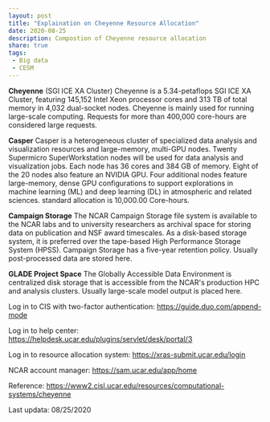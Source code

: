 ```yaml
---
layout: post
title: "Explaination on Cheyenne Resource Allocation"
date: 2020-08-25
description: Compostion of Cheyenne resource allocation
share: true
tags:
 - Big data
 - CESM
---
```


**Cheyenne** (SGI ICE XA Cluster) 
Cheyenne is a 5.34-petaflops SGI ICE XA Cluster, featuring 145,152 Intel Xeon processor cores and 313 TB of total memory in 4,032 dual-socket nodes. Cheyenne is mainly used for running large-scale computing. Requests for more than 400,000 core-hours are considered large requests. 

**Casper**
Casper is a heterogeneous cluster of specialized data analysis and visualization resources and large-memory, multi-GPU nodes. Twenty Supermicro SuperWorkstation nodes will be used for data analysis and visualization jobs. Each node has 36 cores and 384 GB of memory. Eight of the 20 nodes also feature an NVIDIA GPU. Four additional nodes feature large-memory, dense GPU configurations to support explorations in machine learning (ML) and deep learning (DL) in atmospheric and related sciences.
standard allocation is 10,000.00 Core-hours.
 
**Campaign Storage**
The NCAR Campaign Storage file system is available to the NCAR labs and to university researchers as archival space for storing data on publication and NSF award timescales. As a disk-based storage system, it is preferred over the tape-based High Performance Storage System (HPSS). Campaign Storage has a five-year retention policy. Usually post-processed data are stored here.

**GLADE Project Space**
The Globally Accessible Data Environment is centralized disk storage that is accessible from the NCAR's production HPC and analysis clusters. Usually large-scale model output is placed here.

Log in to CIS with two-factor authentication:
<https://guide.duo.com/append-mode>

Log in to help center:
<https://helpdesk.ucar.edu/plugins/servlet/desk/portal/3>

Log in to resource allocation system:
<https://xras-submit.ucar.edu/login>

NCAR account manager:
<https://sam.ucar.edu/app/home>

Reference:
https://www2.cisl.ucar.edu/resources/computational-systems/cheyenne

Last updata: 08/25/2020